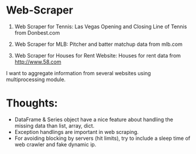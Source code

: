 # Web-Scraper

1. Web Scraper for Tennis:
Las Vegas Opening and Closing Line of Tennis from Donbest.com

2. Web Scraper for MLB:
Pitcher and batter matchup data from mlb.com

2. Web Scraper for Houses for Rent Website:
Houses for rent data from http://www.58.com

I want to aggregate information from several websites using multiprocessing module.

# Thoughts:
* DataFrame & Series object have a nice feature about handling the missing data than list, array, dict.
* Exception handlings are important in web scraping.
* For avoiding blocking by servers (hit limits), try to include a sleep time of web crawler and fake dynamic ip. 
